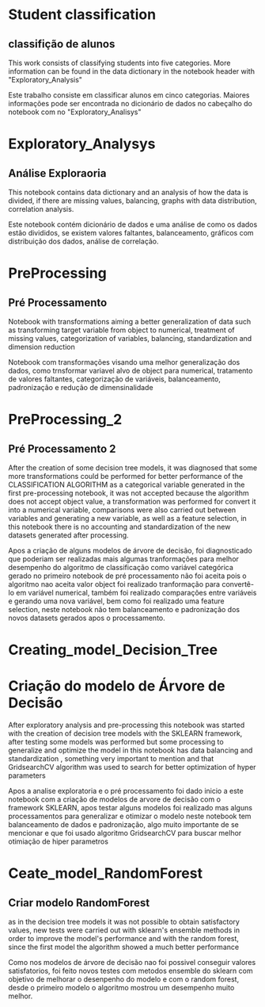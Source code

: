 # Student classification

## classifição de alunos


This work consists of classifying students into five categories. More information can be found in the data dictionary in the notebook header with "Exploratory_Analysis"

Este trabalho consiste em classificar alunos em cinco categorias. Maiores informações pode ser encontrada no dicionário de dados no cabeçalho do notebook com no "Exploratory_Analisys"

# Exploratory_Analysys

## Análise Exploraoria

This notebook contains data dictionary and an analysis of how the data is divided, if there are missing values, balancing, graphs with data distribution, correlation analysis.

Este notebook contém dicionário de dados e uma análise de como os dados estão divididos, se existem valores faltantes, balanceamento, gráficos com distribuição dos dados, análise de correlação.

# PreProcessing

## Pré Processamento

Notebook with transformations aiming a better generalization of data such as transforming target variable from object to numerical, treatment of missing values, categorization of variables, balancing, standardization and dimension reduction

Notebook com transformações visando uma melhor generalização dos dados, como trnsformar variavel alvo de object para numerical, tratamento de valores faltantes, categorização de variáveis, balanceamento, padronização e redução de dimensinalidade

# PreProcessing_2

## Pré Processamento 2

After the creation of some decision tree models, it was diagnosed that some more transformations could be performed for better performance of the CLASSIFICATION ALGORITHM as a categorical variable generated in the first pre-processing notebook, it was not accepted because the algorithm does not accept object value, a transformation was performed for convert it into a numerical variable, comparisons were also carried out between variables and generating a new variable, as well as a feature selection, in this notebook there is no accounting and standardization of the new datasets generated after processing.

Apos a criação de alguns modelos de árvore de decisão, foi diagnosticado que poderiam ser realizadas mais algumas tranformações para melhor desempenho do algoritmo de classificação como variável categórica gerado no primeiro notebook de pré processamento não foi aceita pois o algoritmo nao aceita valor object foi realizado tranformação para convertê-lo em variável numerical, também foi realizado comparações entre variáveis e gerando uma nova variável, bem como foi realizado uma feature selection, neste notebook não tem balanceamento e padronização dos novos datasets gerados apos o processamento.

# Creating_model_Decision_Tree

# Criação do modelo de Árvore de Decisão

After exploratory analysis and pre-processing this notebook was started with the creation of decision tree models with the SKLEARN framework, after testing some models was performed but some processing to generalize and optimize the model in this notebook has data balancing and standardization , something very important to mention and that GridsearchCV algorithm was used to search for better optimization of hyper parameters

Apos a analise exploratoria e o pré processamento foi dado inicio a este notebook com a criação de modelos de arvore de decisão com o framework SKLEARN, apos testar alguns modelos foi realizado mas alguns processamentos para generalizar e otimizar o modelo neste notebook tem balanceamento de dados e padronização, algo muito importante de se mencionar e que foi usado algoritmo GridsearchCV para buscar melhor otimiação de hiper parametros

# Ceate_model_RandomForest

## Criar modelo RandomForest

as in the decision tree models it was not possible to obtain satisfactory values, new tests were carried out with sklearn's ensemble methods in order to improve the model's performance and with the random forest, since the first model the algorithm showed a much better performance 

Como nos modelos de árvore de decisão nao foi possivel conseguir valores satisfatorios, foi feito novos testes com metodos ensemble do sklearn com objetivo de melhorar o desenpenho do modelo e com o random forest,  desde o primeiro modelo o algoritmo mostrou um desempenho muito melhor.